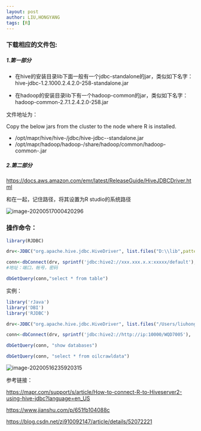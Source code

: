 ```yaml
---
layout: post
author: LIU,HONGYANG
tags: [R]
---
```




### 下载相应的文件包:



##### 1.第一部分

- 在hive的安装目录lib下面一般有一个jdbc-standalone的jar，类似如下名字：
  hive-jdbc-1.2.1000.2.4.2.0-258-standalone.jar

- 在hadoop的安装目录lib下有一个hadoop-common的jar，类似如下名字：
  hadoop-common-2.7.1.2.4.2.0-258.jar



文件地址为：



Copy the below jars from the cluster to the node where R is installed.

- /opt/mapr/hive/hive-<version>/jdbc/hive-jdbc-<version>-standalone.jar
- /opt/mapr/hadoop/hadoop-<version>/share/hadoop/common/hadoop-common-<version>.jar



##### 2.第二部分

https://docs.aws.amazon.com/emr/latest/ReleaseGuide/HiveJDBCDriver.html



和在一起，记住路径，将其设置为R studio的系统路径

![image-20200517000420296](https://tva1.sinaimg.cn/large/007S8ZIlgy1geuqlerpm9j30p60ictbl.jpg)





### 操作命令：





 ```R
library(RJDBC)

drv<-JDBC("org.apache.hive.jdbc.HiveDriver", list.files("D:\\lib",pattern="jar$", full.names=T, recursive=TRUE))

conn<-dbConnect(drv, sprintf('jdbc:hive2://xxx.xxx.x.x:xxxxx/default'), 'xxx', 'xxx')  
#地址：端口，帐号，密码

dbGetQuery(conn,"select * from table") 
 ```



实例：

```R
library('rJava')
library('DBI')
library('RJDBC')

drv<-JDBC("org.apache.hive.jdbc.HiveDriver", list.files("/Users/liuhongyang/Desktop/hive/RProject",pattern="jar$", full.names=T, recursive=TRUE))

conn<-dbConnect(drv, sprintf('jdbc:hive2://http://ip:10000/WQD7005'), 'root', 'password') 

dbGetQuery(conn, "show databases")

dbGetQuery(conn, "select * from oilcrawldata")
```





![image-20200516235920315](https://tva1.sinaimg.cn/large/007S8ZIlgy1geuqg7sxf5j31j80u0wtr.jpg)



参考链接：



https://mapr.com/support/s/article/How-to-connect-R-to-Hiveserver2-using-hive-jdbc?language=en_US



https://www.jianshu.com/p/651fb104088c



https://blog.csdn.net/zj910092147/article/details/52072221